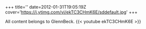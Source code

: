 +++
title=''
date=2012-01-31T19:05:19Z
cover='https://i.ytimg.com/vi/ekTC3CHmK6E/sddefault.jpg'
+++

All content belongs to GlennBeck.
{{< youtube ekTC3CHmK6E >}}
